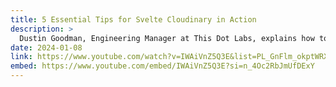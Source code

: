 ```yaml
---
title: 5 Essential Tips for Svelte Cloudinary in Action
description: >
  Dustin Goodman, Engineering Manager at This Dot Labs, explains how to use Svelte and Cloudinary to optimize images for websites. He shows how to use the Cloudinary image component for Svelte to reduce size while maintaining quality, applying dynamic transformations to crop and resize, leveraging AI-driven processing to fill in blanks and adjust color, and applying overlays to highlight additional product attributes. He emphasizes the importance of optimizing images for websites for a performance boost and more engaging user experiences.
date: 2024-01-08
link: https://www.youtube.com/watch?v=IWAiVnZ5Q3E&list=PL_GnFlm_okptWRXF6cu9FxRva--XoxB5g&index=3
embed: https://www.youtube.com/embed/IWAiVnZ5Q3E?si=n_4Oc2RbJmUfDExY
---
```

